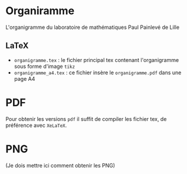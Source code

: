 # Organiramme
L'organigramme du laboratoire de mathématiques Paul Painlevé de Lille

## LaTeX

- `organigramme.tex` : le fichier principal tex contenant l'organigramme sous forme d'image `tikz`
- `organigramme_a4.tex` : ce fichier insère le `organigramme.pdf` dans une page A4

# PDF

Pour obtenir les versions `pdf` il suffit de compiler les fichier tex, de préférence avec `XeLaTeX`.

# PNG

(Je dois mettre ici comment obtenir les PNG)
